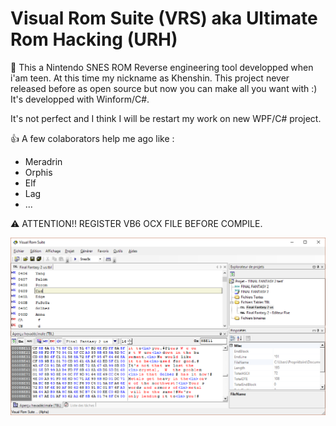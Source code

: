 # Visual Rom Suite (VRS) aka Ultimate Rom Hacking (URH)

🎯 This a Nintendo SNES ROM Reverse engineering tool developped when i'am teen. At this time my nickname as Khenshin. This project never released before as open source but now you can make all you want with :) It's developped with Winform/C#.

It's not perfect and I think I will be restart my work on new WPF/C# project.

👍 A few colaborators help me ago like :
- Meradrin
- Orphis
- Elf
- Lag
- ...

⚠ ATTENTION!!  REGISTER VB6 OCX FILE BEFORE COMPILE. 

![example](VRSSample.png?raw=true)

